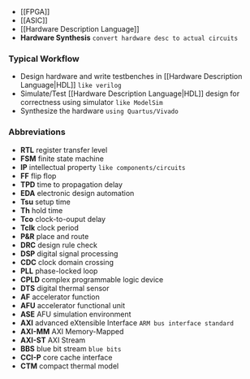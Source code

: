 - [[FPGA]]
- [[ASIC]]
- [[Hardware Description Language]]
- **Hardware Synthesis** `convert hardware desc to actual circuits`
### Typical Workflow
- Design hardware and write testbenches in [[Hardware Description Language|HDL]] `like verilog`
- Simulate/Test [[Hardware Description Language|HDL]] design for correctness using simulator `like ModelSim`
- Synthesize the hardware `using Quartus/Vivado`
### Abbreviations
- **RTL** register transfer level
- **FSM** finite state machine
- **IP** intellectual property `like components/circuits`
- **FF** flip flop
- **TPD** time to propagation delay
- **EDA** electronic design automation
- **Tsu** setup time
- **Th** hold time
- **Tco** clock-to-ouput delay
- **Tclk** clock period
- **P&R** place and route
- **DRC** design rule check
- **DSP** digital signal processing
- **CDC** clock domain crossing
- **PLL** phase-locked loop
- **CPLD** complex programmable logic device
- **DTS** digital thermal sensor
- **AF** accelerator function
- **AFU** accelerator functional unit
- **ASE** AFU simulation environment
- **AXI** advanced eXtensible Interface `ARM bus interface standard`
- **AXI-MM** AXI Memory-Mapped
- **AXI-ST** AXI Stream
- **BBS** blue bit stream `blue bits`
- **CCI-P** core cache interface
- **CTM** compact thermal model
